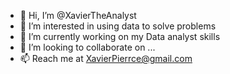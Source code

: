 - 👋 Hi, I’m @XavierTheAnalyst
- 👀 I’m interested in using data to solve problems
- 🌱 I’m currently working on my Data analyst skills
- 💞️ I’m looking to collaborate on ...
- 📫 Reach me at XavierPierrce@gmail.com

<!---
XavierTheAnalyst/XavierTheAnalyst is a ✨ special ✨ repository because its `README.md` (this file) appears on your GitHub profile.
You can click the Preview link to take a look at your changes.
--->
